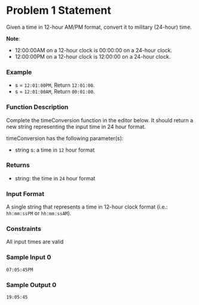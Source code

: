 # Problem 1 Statement
Given a time in 12-hour AM/PM format, convert it to military (24-hour) time.

**Note**:
- 12:00:00AM on a 12-hour clock is 00:00:00 on a 24-hour clock.
- 12:00:00PM on a 12-hour clock is 12:00:00 on a 24-hour clock.

### Example
* s = `12:01:00PM`, Return `12:01:00`.
* s = `12:01:00AM`, Return `00:01:00`.

### Function Description

Complete the timeConversion function in the editor below. It should return a new string representing the input time in 24 hour format.

timeConversion has the following parameter(s):

* string s: a time in `12` hour format
### Returns

* string: the time in `24` hour format
### Input Format

A single string  that represents a time in 12-hour clock format (i.e.: `hh:mm:ssPM` or `hh:mm:ssAM`).

### Constraints

All input times are valid
### Sample Input 0
```
07:05:45PM
```
### Sample Output 0
```
19:05:45
```